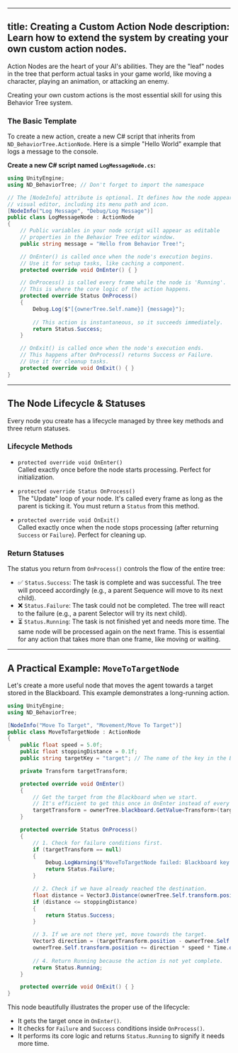 
---
title: Creating a Custom Action Node
description: Learn how to extend the system by creating your own custom action nodes.
---

Action Nodes are the heart of your AI's abilities. They are the "leaf" nodes in the tree that perform actual tasks in your game world, like moving a character, playing an animation, or attacking an enemy.

Creating your own custom actions is the most essential skill for using this Behavior Tree system.

### The Basic Template

To create a new action, create a new C# script that inherits from `ND_BehaviorTree.ActionNode`. Here is a simple "Hello World" example that logs a message to the console.

**Create a new C# script named `LogMessageNode.cs`:**

```csharp
using UnityEngine;
using ND_BehaviorTree; // Don't forget to import the namespace

// The [NodeInfo] attribute is optional. It defines how the node appears in the
// visual editor, including its menu path and icon.
[NodeInfo("Log Message", "Debug/Log Message")]
public class LogMessageNode : ActionNode
{
    // Public variables in your node script will appear as editable
    // properties in the Behavior Tree editor window.
    public string message = "Hello from Behavior Tree!";

    // OnEnter() is called once when the node's execution begins.
    // Use it for setup tasks, like caching a component.
    protected override void OnEnter() { }

    // OnProcess() is called every frame while the node is 'Running'.
    // This is where the core logic of the action happens.
    protected override Status OnProcess()
    {
        Debug.Log($"[{ownerTree.Self.name}] {message}");
        
        // This action is instantaneous, so it succeeds immediately.
        return Status.Success;
    }

    // OnExit() is called once when the node's execution ends.
    // This happens after OnProcess() returns Success or Failure.
    // Use it for cleanup tasks.
    protected override void OnExit() { }
}
```

---

## The Node Lifecycle & Statuses

Every node you create has a lifecycle managed by three key methods and three return statuses.

### Lifecycle Methods

- `protected override void OnEnter()`  
  Called exactly once before the node starts processing. Perfect for initialization.

- `protected override Status OnProcess()`  
  The "Update" loop of your node. It's called every frame as long as the parent is ticking it. You must return a `Status` from this method.

- `protected override void OnExit()`  
  Called exactly once when the node stops processing (after returning `Success` or `Failure`). Perfect for cleaning up.

### Return Statuses

The status you return from `OnProcess()` controls the flow of the entire tree:

- ✅ `Status.Success`: The task is complete and was successful. The tree will proceed accordingly (e.g., a parent Sequence will move to its next child).
- ❌ `Status.Failure`: The task could not be completed. The tree will react to the failure (e.g., a parent Selector will try its next child).
- ⏳ `Status.Running`: The task is not finished yet and needs more time. The same node will be processed again on the next frame. This is essential for any action that takes more than one frame, like moving or waiting.

---

## A Practical Example: `MoveToTargetNode`

Let's create a more useful node that moves the agent towards a target stored in the Blackboard. This example demonstrates a long-running action.

```csharp
using UnityEngine;
using ND_BehaviorTree;

[NodeInfo("Move To Target", "Movement/Move To Target")]
public class MoveToTargetNode : ActionNode
{
    public float speed = 5.0f;
    public float stoppingDistance = 0.1f;
    public string targetKey = "target"; // The name of the key in the Blackboard

    private Transform targetTransform;

    protected override void OnEnter()
    {
        // Get the target from the Blackboard when we start.
        // It's efficient to get this once in OnEnter instead of every frame in OnProcess.
        targetTransform = ownerTree.blackboard.GetValue<Transform>(targetKey);
    }

    protected override Status OnProcess()
    {
        // 1. Check for failure conditions first.
        if (targetTransform == null)
        {
            Debug.LogWarning($"MoveToTargetNode failed: Blackboard key '{targetKey}' is null.");
            return Status.Failure;
        }

        // 2. Check if we have already reached the destination.
        float distance = Vector3.Distance(ownerTree.Self.transform.position, targetTransform.position);
        if (distance <= stoppingDistance)
        {
            return Status.Success;
        }

        // 3. If we are not there yet, move towards the target.
        Vector3 direction = (targetTransform.position - ownerTree.Self.transform.position).normalized;
        ownerTree.Self.transform.position += direction * speed * Time.deltaTime;
        
        // 4. Return Running because the action is not yet complete.
        return Status.Running;
    }

    protected override void OnExit() { }
}
```

This node beautifully illustrates the proper use of the lifecycle:

- It gets the target once in `OnEnter()`.
- It checks for `Failure` and `Success` conditions inside `OnProcess()`.
- It performs its core logic and returns `Status.Running` to signify it needs more time.
